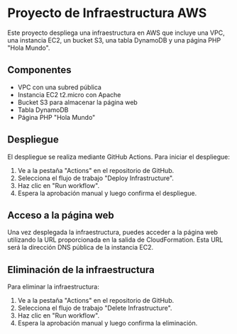 # Proyecto de Infraestructura AWS

Este proyecto despliega una infraestructura en AWS que incluye una VPC, una instancia EC2, un bucket S3, una tabla DynamoDB y una página PHP "Hola Mundo".

## Componentes

- VPC con una subred pública
- Instancia EC2 t2.micro con Apache
- Bucket S3 para almacenar la página web
- Tabla DynamoDB
- Página PHP "Hola Mundo"

## Despliegue

El despliegue se realiza mediante GitHub Actions. Para iniciar el despliegue:

1. Ve a la pestaña "Actions" en el repositorio de GitHub.
2. Selecciona el flujo de trabajo "Deploy Infrastructure".
3. Haz clic en "Run workflow".
4. Espera la aprobación manual y luego confirma el despliegue.

## Acceso a la página web

Una vez desplegada la infraestructura, puedes acceder a la página web utilizando la URL proporcionada en la salida de CloudFormation. Esta URL será la dirección DNS pública de la instancia EC2.

## Eliminación de la infraestructura

Para eliminar la infraestructura:

1. Ve a la pestaña "Actions" en el repositorio de GitHub.
2. Selecciona el flujo de trabajo "Delete Infrastructure".
3. Haz clic en "Run workflow".
4. Espera la aprobación manual y luego confirma la eliminación.